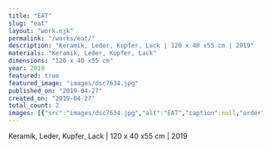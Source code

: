 ```yaml
---
title: "EAT"
slug: "eat"
layout: "work.njk"
permalink: "/works/eat/"
description: "Keramik, Leder, Kupfer, Lack | 120 x 40 x55 cm | 2019"
materials: "Keramik, Leder, Kupfer, Lack"
dimensions: "120 x 40 x55 cm"
year: 2019
featured: true
featured_image: "images/dsc7634.jpg"
published_on: "2019-04-27"
created_on: "2019-04-27"
total_count: 2
images: [{"src":"images/dsc7634.jpg","alt":"EAT","caption":null,"order":1},{"src":"images/dsc7616.jpg","alt":"EAT","caption":null,"order":2}]
---
```


Keramik, Leder, Kupfer, Lack | 120 x 40 x55 cm | 2019